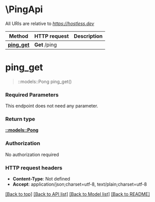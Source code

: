 # \PingApi

All URIs are relative to *https://hostless.dev*

Method | HTTP request | Description
------------- | ------------- | -------------
[**ping_get**](PingApi.md#ping_get) | **Get** /ping | 


# **ping_get**
> ::models::Pong ping_get()


### Required Parameters
This endpoint does not need any parameter.

### Return type

[**::models::Pong**](Pong.md)

### Authorization

No authorization required

### HTTP request headers

 - **Content-Type**: Not defined
 - **Accept**: application/json;charset=utf-8, text/plain;charset=utf-8

[[Back to top]](#) [[Back to API list]](../README.md#documentation-for-api-endpoints) [[Back to Model list]](../README.md#documentation-for-models) [[Back to README]](../README.md)

